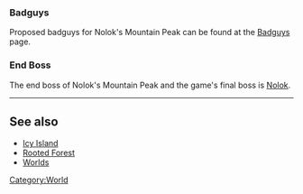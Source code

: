 ### Badguys

Proposed badguys for Nolok's Mountain Peak can be found at the [Badguys](https://github.com/SuperTux/supertux/wiki/Proposed-Badguys) page.

### End Boss

The end boss of Nolok's Mountain Peak and the game's final boss is [Nolok](https://github.com/SuperTux/supertux/wiki/Bosses#Nolok).

---

See also
--------

-   [Icy Island](https://github.com/SuperTux/supertux/wiki/Icy-Island)
-   [Rooted Forest](https://github.com/SuperTux/supertux/wiki/Rooted-Forest)
-   [Worlds](https://github.com/SuperTux/supertux/wiki/Worlds)

<Category:World>

